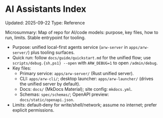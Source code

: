 # AI Assistants Index
Updated: 2025-09-22
Type: Reference

Microsummary: Map of repo for AI/code models: purpose, key files, how to run, limits. Stable entrypoint for tooling.

- Purpose: unified local-first agents service (`arw-server` in `apps/arw-server/`) plus tooling surfaces.
- Quick run: follow `docs/guide/quickstart.md` for the unified flow; use `scripts/debug.{sh,ps1} --open` with `ARW_DEBUG=1` to open `/admin/debug`.
- Key files:
  - Primary service: `apps/arw-server/` (Rust unified server).
  - CLI: `apps/arw-cli/`; desktop launcher: `apps/arw-launcher/` (drives the unified server by default).
  - Docs: `docs/` (MkDocs Material); site config: `mkdocs.yml`.
  - Schemas: `spec/schemas/`; OpenAPI preview: `docs/static/openapi.json`.
- Limits: default‑deny for write/shell/network; assume no internet; prefer explicit permissions.

